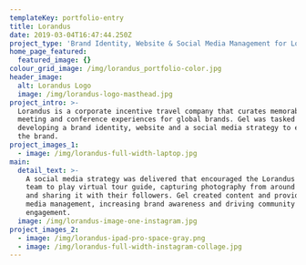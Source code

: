 ```yaml
---
templateKey: portfolio-entry
title: Lorandus
date: 2019-03-04T16:47:44.250Z
project_type: 'Brand Identity, Website & Social Media Management for Lorandus'
home_page_featured:
  featured_image: {}
colour_grid_image: /img/lorandus_portfolio-color.jpg
header_image:
  alt: Lorandus Logo
  image: /img/lorandus-logo-masthead.jpg
project_intro: >-
  Lorandus is a corporate incentive travel company that curates memorable
  meeting and conference experiences for global brands. Gel was tasked with
  developing a brand identity, website and a social media strategy to elevate
  the brand.
project_images_1:
  - image: /img/lorandus-full-width-laptop.jpg
main:
  detail_text: >-
    A social media strategy was delivered that encouraged the Lorandus sales
    team to play virtual tour guide, capturing photography from around the globe
    and sharing it with their followers. Gel created content and provided social
    media management, increasing brand awareness and driving community
    engagement.  
  image: /img/lorandus-image-one-instagram.jpg
project_images_2:
  - image: /img/lorandus-ipad-pro-space-gray.png
  - image: /img/lorandus-full-width-instagram-collage.jpg
---
```


